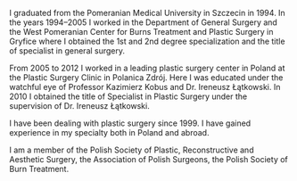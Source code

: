 I graduated from the Pomeranian Medical University in Szczecin in 1994. 
In the years 1994–2005 I worked in the Department of General Surgery and the West Pomeranian Center for Burns Treatment and Plastic Surgery in Gryfice 
where I obtained the 1st and 2nd degree specialization and the title of specialist in general surgery.

From 2005 to 2012 I worked in a leading plastic surgery center in Poland at the Plastic Surgery Clinic in Polanica Zdrój.
Here I was educated under the watchful eye of Professor Kazimierz Kobus and Dr. Ireneusz Łątkowski. 
In 2010 I obtained the title of Specialist in Plastic Surgery under the supervision of Dr. Ireneusz Łątkowski.

I have been dealing with plastic surgery since 1999. I have gained experience in my specialty both in Poland and abroad.

I am a member of the Polish Society of Plastic, Reconstructive and Aesthetic Surgery, the Association of Polish Surgeons, 
the Polish Society of Burn Treatment.
